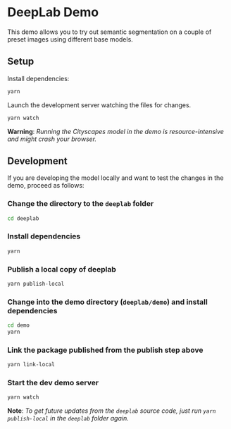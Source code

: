 # DeepLab Demo

This demo allows you to try out semantic segmentation on a couple of preset images using different base models.

## Setup

Install dependencies:

```sh
yarn
```

Launch the development server watching the files for changes.

```sh
yarn watch
```

**Warning**: *Running the Cityscapes model in the demo is resource-intensive and might crash your browser.*

## Development

If you are developing the model locally and want to test the changes in the demo, proceed as follows:

### Change the directory to the `deeplab` folder

```sh
cd deeplab
```

### Install dependencies

```sh
yarn
```

### Publish a local copy of deeplab

```sh
yarn publish-local
```

### Change into the demo directory (`deeplab/demo`) and install dependencies

```sh
cd demo
yarn
```

### Link the package published from the publish step above

```sh
yarn link-local
```

### Start the dev demo server

```sh
yarn watch
```

**Note**: *To get future updates from the `deeplab` source code, just run `yarn publish-local` in the `deeplab` folder again.*

